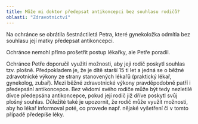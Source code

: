 ```yaml
---
title: Může mi doktor předepsat antikoncepci bez souhlasu rodičů?
oblasti: "Zdravotnictví"
---
```


<p>Na ochránce se obrátila šestnáctiletá Petra, které gynekoložka odmítla bez souhlasu její matky předepsat antikoncepci. </p><p>Ochránce nemohl přímo prošetřit postup lékařky, ale Petře poradil. </p><p>Ochránce Petře doporučil využití možnosti, aby její rodič poskytl souhlas tzv. plošně. Předpokladem je, že je dítě starší 15 ti let a jedná se o běžné zdravotnické výkony ze strany stanovených lékařů (praktický lékař, gynekolog, zubař). Mezi běžné zdravotnické výkony pravděpodobně patří i předepsání antikoncepce. Bez vědomí svého rodiče může být tedy nezletilé dívce předepsána antikoncepce, pokud její rodič již dříve poskytl svůj plošný souhlas. Důležité také je upozornit, že rodič může využít možnosti, aby ho lékař informoval poté, co provede např. nějaké vyšetření či v tomto případě předepíše léky.</p></div>
